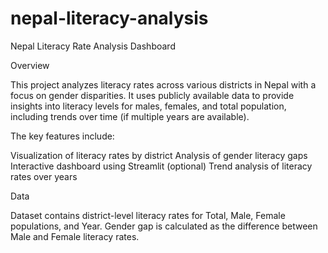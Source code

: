 # nepal-literacy-analysis
Nepal Literacy Rate Analysis Dashboard

Overview

This project analyzes literacy rates across various districts in Nepal with a focus on gender disparities. It uses publicly available data to provide insights into literacy levels for males, females, and total population, including trends over time (if multiple years are available).

The key features include:

Visualization of literacy rates by district
Analysis of gender literacy gaps
Interactive dashboard using Streamlit (optional)
Trend analysis of literacy rates over years

Data

Dataset contains district-level literacy rates for Total, Male, Female populations, and Year.
Gender gap is calculated as the difference between Male and Female literacy rates.
